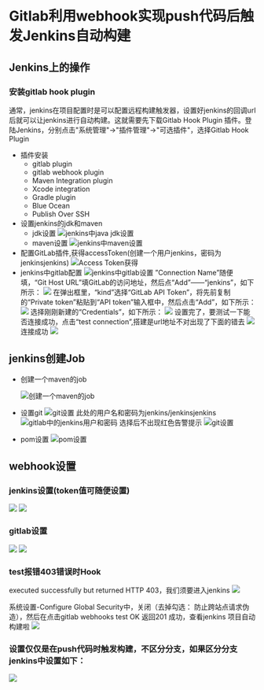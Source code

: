 # Gitlab利用webhook实现push代码后触发Jenkins自动构建 #

 >
## Jenkins上的操作
### 安装gitlab hook plugin
通常，jenkins在项目配置时是可以配置远程构建触发器，设置好jenkins的回调url后就可以让jenkins进行自动构建。这就需要先下载Gitlab Hook Plugin 插件。登陆Jenkins，分别点击"系统管理"->"插件管理"->"可选插件"，选择Gitlab Hook Plugin




* 插件安装
	* gitlab plugin
	* gitlab webhook plugin
	* Maven Integration plugin
	* Xcode integration 
	* Gradle plugin 
	* Blue Ocean
	* Publish Over SSH
* 设置jenkins的jdk和maven
	* jdk设置
		![jenkins中java jdk设置](images/docker_jenkins_gitlab/jenkins-jdk.png)
	* maven设置
		![jenkins中maven设置](images/docker_jenkins_gitlab/jenkins-maven.png)
* 配置GitLab插件,获得accessToken(创建一个用户jenkins，密码为jenkinsjenkins)
	![Access Token获得](images/docker_jenkins_gitlab/gitlab-access-token.png)
* jenkins中gitlab配置
	![jenkins中gitlab设置](images/docker_jenkins_gitlab/jenkins-gitlab.png)
	”Connection Name”随便填，“Git Host URL”填GitLab的访问地址，然后点“Add”——“jenkins”，如下所示：
	![](images/docker_jenkins_gitlab/jenkins-gitlab-connection.png)
	在弹出框里，“kind”选择“GitLab API Token”，将先前复制的“Private token”粘贴到“API token”输入框中，然后点击“Add”，如下所示：
	![](images/docker_jenkins_gitlab/jenkins-gitlab-api-token.png)
	选择刚刚新建的“Credentials”，如下所示：
	![](images/docker_jenkins_gitlab/jenkins-gitlab-api-token-selected.png)
	设置完了，要测试一下能否连接成功，点击“test connection”,搭建是url地址不对出现了下面的错去
	![](images/docker_jenkins_gitlab/jenkins-gitlab-api-token-test-error.png)
	连接成功
	![](images/docker_jenkins_gitlab/jenkins-gitlab-api-token-test-success.png)
## jenkins创建Job
* 创建一个maven的job

	![创建一个maven的job](images/docker_jenkins_gitlab/maven-job-create.png)
* 设置git
	![git设置](images/docker_jenkins_gitlab/maven-job-credentials-add.png)
	此处的用户名和密码为jenkins/jenkinsjenkins
	![gitlab中的jenkins用户和密码](images/docker_jenkins_gitlab/maven-job-credentials-gitlab-info.png)
	选择后不出现红色告警提示
	![git设置](images/docker_jenkins_gitlab/maven-job-credentials-selected.png)
* pom设置
	![pom设置](images/docker_jenkins_gitlab/maven-job-pom.png)

## webhook设置
### jenkins设置(token值可随便设置)
![](images/docker_jenkins_gitlab/jenkins-job-trigger-setting.png)
![](images/docker_jenkins_gitlab/jenkins-webhook-global-settings.png)
### gitlab设置
![](images/docker_jenkins_gitlab/gitlab-webhook.png)
![](images/docker_jenkins_gitlab/gitlab-webhook-setting.png)
### test报错403错误时Hook
 executed successfully but returned HTTP 403，我们须要进入jenkins
 ![](images/docker_jenkins_gitlab/gitlab-webhook-trigger-error.png)

 系统设置-Configure Global Security中，关闭（去掉勾选： 防止跨站点请求伪造），然后在点击gitlab
 webhooks test OK 返回201 成功，查看jenkins 项目自动构建啦
  ![](images/docker_jenkins_gitlab/gitlab-webhook-trigger-success.png)

### 设置仅仅是在push代码时触发构建，不区分分支，如果区分分支jenkins中设置如下：
![](images/docker_jenkins_gitlab/jenkins-webhook-some-branch.png)

